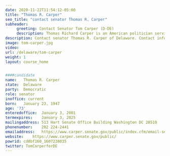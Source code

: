 ```yaml
---
date: 2020-11-22T11:54:12-05:00
title: "Thomas R. Carper"
seo_title: "contact senator Thomas R. Carper"
subheader:
     greeting: Contact Senator Tom Carper (D-DE)
     description: Thomas Richard Carper is an American politician serving as the senior United States Senator from Delaware, having held the seat since 2001. A member of the Democratic Party, Carper served in the United States House of Representatives from 1983 to 1993 and was the 71st governor of Delaware from 1993 to 2001.
description: Contact senator Thomas R. Carper of Delaware. Contact information for Thomas R. Carper includes email address, phone number, and mailing address.
image: tom-carper.jpg
video: 
url: /delaware/tom-carper
weight: 1
layout: course_home


####candidate
name:	Thomas R. Carper
state:	Delaware
party:	Democratic
role: senator
inoffice: current
born:	January 23, 1947
age: '73'
enteredoffice:	January 3, 2001
termexpires:	January 3, 2025
mailingaddress:	513 Hart Senate Office Building Washington DC 20510
phonenumber:	202 224-2441
emailaddress:	https://www.carper.senate.gov/public/index.cfm/email-senator-carper
website:	https://www.carper.senate.gov/public/
powrid: cd8bf160_1607238035
twitter: TomCarperforDE
---
```

